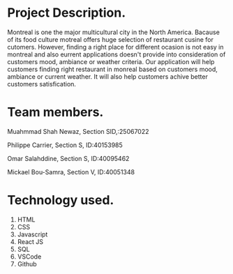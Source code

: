 # Project Description.
Montreal is one the major multicultural city in the North America. Bacause of its food culture motreal offers huge selection of restaurant cusine for cutomers.
However, finding a right place for different ocasion is not easy in montreal and also eurrent applications doesn't provide into consideration of customers mood, ambiance or weather criteria. Our application will help customers finding right restaurant in monreal based on customers mood, ambiance or current weather. It will also help customers achive better customers satisfication.

# Team members.

Muahmmad Shah Newaz, Section SID,:25067022

Philippe Carrier, Section S, ID:40153985

Omar Salahddine, Section S, ID:40095462

Mickael Bou-Samra, Section V, ID:40051348

# Technology used.
1. HTML
2. CSS
3. Javascript
4. React JS
5. SQL
6. VSCode 
7. Github
